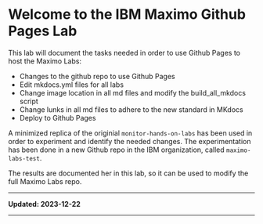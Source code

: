 # Welcome to the IBM Maximo Github Pages Lab
This lab will document the tasks needed in order to use Github Pages to host the Maximo Labs:

* Changes to the github repo to use Github Pages
* Edit mkdocs.yml files for all labs
* Change image location in all md files and modify the build_all_mkdocs script
* Change lunks in all md files to adhere to the new standard in MKdocs
* Deploy to Github Pages


A minimized replica of the originial `monitor-hands-on-labs` has been used in order to experiment and identify the needed changes. The experimentation has been done in a new Github repo in the IBM organization, 
called `maximo-labs-test`. 

The results are documented her in this lab, so it can be used to modify the full Maximo Labs repo.

---

**Updated: 2023-12-22**

---